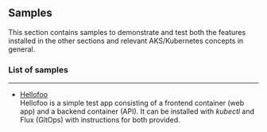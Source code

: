 ## Samples
This section contains samples to demonstrate and test both the features installed in the other sections and relevant AKS/Kubernetes concepts in general.

### List of samples
-----------
- [Hellofoo](/Samples/Hellofoo/ "Hellofoo")  
Hellofoo is a simple test app consisting of a frontend container (web app) and a backend container (API). It can be installed with _kubectl_ and Flux (GitOps) with instructions for both provided.